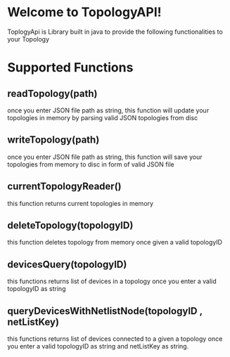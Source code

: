 # Welcome to TopologyAPI!

ToplogyApi is Library built in java to provide the following functionalities to your Topology


# Supported Functions



## readTopology(path)

once you enter JSON file path as string, this function will update your topologies in memory by parsing valid JSON topologies from disc

## writeTopology(path)

once you enter JSON file path as string, this function will save your topologies from memory to disc in form of valid JSON file
## currentTopologyReader()

this function returns current topologies in memory

## deleteTopology(topologyID)

this function deletes topology from memory once given a valid topologyID

## devicesQuery(topologyID)

this functions returns list of devices in a topology once you enter a valid topologyID as string

## queryDevicesWithNetlistNode(topologyID , netListKey)

this functions returns list of devices connected to a given a topology once you enter a valid topologyID as string and netListKey as string.
